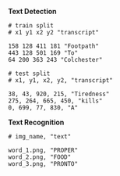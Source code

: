 **Text Detection**

```text
# train split
# x1 y1 x2 y2 "transcript"

158 128 411 181 "Footpath"
443 128 501 169 "To"
64 200 363 243 "Colchester"

# test split
# x1, y1, x2, y2, "transcript"

38, 43, 920, 215, "Tiredness"
275, 264, 665, 450, "kills"
0, 699, 77, 830, "A"
```

**Text Recognition**

```text
# img_name, "text"

word_1.png, "PROPER"
word_2.png, "FOOD"
word_3.png, "PRONTO"
```
